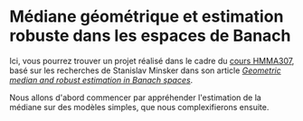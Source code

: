 # Médiane géométrique et estimation robuste dans les espaces de Banach

Ici, vous pourrez trouver un projet réalisé dans le cadre du [cours HMMA307](http://josephsalmon.eu/HMMA307.html), basé sur les recherches de Stanislav Minsker dans son article *[Geometric median and robust estimation in Banach spaces](https://arxiv.org/pdf/1308.1334.pdf)*. 

Nous allons d'abord commencer par appréhender l'estimation de la médiane sur des modèles simples, que nous complexifierons ensuite. 
